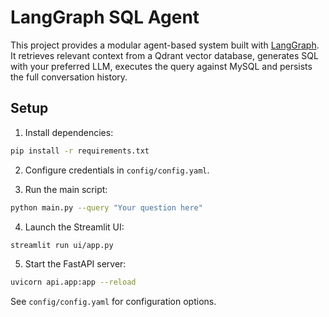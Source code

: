 # LangGraph SQL Agent

This project provides a modular agent-based system built with [LangGraph](https://github.com/langchain-ai/langgraph). It retrieves relevant context from a Qdrant vector database, generates SQL with your preferred LLM, executes the query against MySQL and persists the full conversation history.

## Setup

1. Install dependencies:

```bash
pip install -r requirements.txt
```

2. Configure credentials in `config/config.yaml`.

3. Run the main script:

```bash
python main.py --query "Your question here"
```
4. Launch the Streamlit UI:

```bash
streamlit run ui/app.py
```

5. Start the FastAPI server:

```bash
uvicorn api.app:app --reload
```

See `config/config.yaml` for configuration options.
